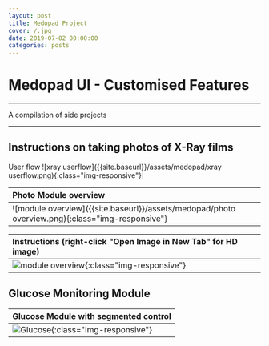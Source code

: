 ```yaml
---
layout: post
title: Medopad Project
cover: /.jpg
date: 2019-07-02 00:00:00
categories: posts
---
```


# Medopad UI - Customised Features

---
A compilation of side projects

---

## Instructions on taking photos of X-Ray films

User flow
![xray userflow]({{site.baseurl}}/assets/medopad/xray userflow.png){:class="img-responsive"}|

|Photo Module overview|
|:--------|
|![module overview]({{site.baseurl}}/assets/medopad/photo overview.png){:class="img-responsive"}|

|Instructions (right-click "Open Image in New Tab" for HD image)|
|:--------|
|![module overview]({{site.baseurl}}/assets/medopad/instructions.png){:class="img-responsive"}|




## Glucose Monitoring Module

|Glucose Module with segmented control|
|:--------|
|![Glucose]({{site.baseurl}}/assets/medopad/glucose.png){:class="img-responsive"}|
